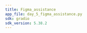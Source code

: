 ```yaml
---
title: Figma_assistance
app_file: day_5_figma_assistance.py
sdk: gradio
sdk_version: 5.38.2
---
```

